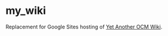 # my_wiki

Replacement for Google Sites hosting of [Yet Another OCM Wiki](https://sites.google.com/view/yetanotherocm/home).
